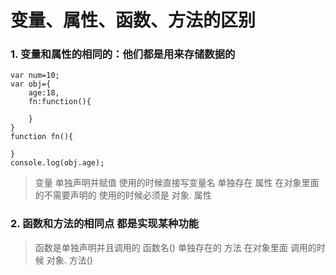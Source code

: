 # 变量、属性、函数、方法的区别

### 1. 变量和属性的相同的：他们都是用来存储数据的

``` 
var num=10;
var obj={
    age:18,
    fn:function(){

    }
}
function fn(){

}
console.log(obj.age);
```

> 变量 单独声明并赋值 使用的时候直接写变量名 单独存在
> 属性 在对象里面的不需要声明的 使用的时候必须是 对象. 属性

### 2. 函数和方法的相同点 都是实现某种功能

> 函数是单独声明并且调用的 函数名() 单独存在的
> 方法 在对象里面 调用的时候 对象. 方法()

